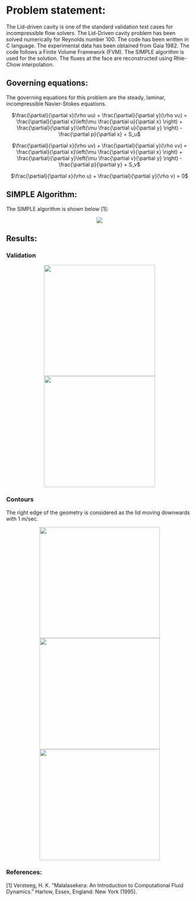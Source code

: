 # Problem statement:
The Lid-driven cavity is one of the standard validation test cases for incompressible flow solvers. The Lid-Driven cavity problem has been solved numerically for Reynolds number 100. The code has been written in C language. The experimental data has been obtained from Gaia 1982. The code follows a Finite Volume Framework (FVM). The SIMPLE algorithm is used for the solution. The fluxes at the face are reconstructed using Rhie-Chow interpolation. 

## Governing equations:
The governing equations for this problem are the steady, laminar, incompressible Navier-Stokes equations. 

<p align = "center">
$\frac{\partial}{\partial x}(\rho uu) + \frac{\partial}{\partial y}(\rho vu) = \frac{\partial}{\partial x}\left(\mu \frac{\partial u}{\partial x} \right) + \frac{\partial}{\partial y}\left(\mu \frac{\partial u}{\partial y} \right) - \frac{\partial p}{\partial x} + S_u$
</p>

<p align = "center">
$\frac{\partial}{\partial x}(\rho uv) + \frac{\partial}{\partial y}(\rho vv) = \frac{\partial}{\partial x}\left(\mu \frac{\partial v}{\partial x} \right) + \frac{\partial}{\partial y}\left(\mu \frac{\partial v}{\partial y} \right) - \frac{\partial p}{\partial y} + S_v$
</p>

<p align = "center">
$\frac{\partial}{\partial x}(\rho u) + \frac{\partial}{\partial y}(\rho v) = 0$
</p>

## SIMPLE Algorithm:
The SIMPLE algorithm is shown below [1]:
<div align = "center">
<img src = "https://github.com/bvrsr3/Computational-Fluid-Dynamics/assets/137035712/4a21c035-a651-4d23-9c33-b5aa7feb6aaa">
</div>

## Results:
### Validation
<div align = "center">
<img src = "https://github.com/bvrsr3/Computational-Fluid-Dynamics/assets/137035712/ba20fc54-4f89-4b5d-a0ee-a0a805ccc468" height = "300" width = "300">    <img src = "https://github.com/bvrsr3/Computational-Fluid-Dynamics/assets/137035712/67bc0f97-e486-4b24-a4a2-261ddcb1c676" height = "300" width = "300">
</div>

### Contours
The right edge of the geometry is considered as the lid moving downwards with 1 m/sec. 
<div align = "center">
<img src = "https://github.com/bvrsr3/Computational-Fluid-Dynamics/assets/137035712/a4fab3c0-c163-45c7-b0b4-67595a1c960c" height = "300" width = "325">  <img src = "https://github.com/bvrsr3/Computational-Fluid-Dynamics/assets/137035712/b9cc586b-c7a0-4b69-8766-e6545fbcbb8b" height = "300" width = "325">  <img src = "https://github.com/bvrsr3/Computational-Fluid-Dynamics/assets/137035712/3a58092e-750d-4a9a-a941-cbeb07ca32e4" height = "300" width = "325">
</div>



### References:
[1] Versteeg, H. K. "Malalasekera: An Introduction to Computational Fluid Dynamics." Harlow, Essex, England: New York (1995).
